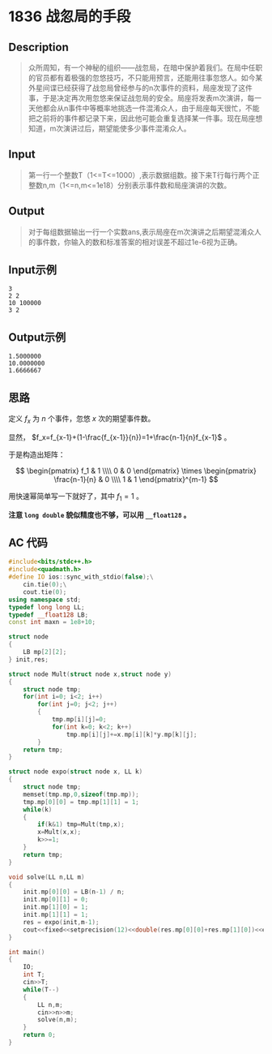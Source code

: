 # 1836 战忽局的手段

## **Description**

> 众所周知，有一个神秘的组织——战忽局，在暗中保护着我们。在局中任职的官员都有着极强的忽悠技巧，不只能用预言，还能用往事忽悠人。如今某外星间谍已经获得了战忽局曾经参与的n次事件的资料，局座发现了这件事，于是决定再次用忽悠来保证战忽局的安全。局座将发表m次演讲，每一天他都会从n事件中等概率地挑选一件混淆众人，由于局座每天很忙，不能把之前将的事件都记录下来，因此他可能会重复选择某一件事。现在局座想知道，m次演讲过后，期望能使多少事件混淆众人。



## **Input**

> 第一行一个整数T（1<=T<=1000）,表示数据组数。接下来T行每行两个正整数n,m（1<=n,m<=1e18）分别表示事件数和局座演讲的次数。



## **Output**

> 对于每组数据输出一行一个实数ans,表示局座在m次演讲之后期望混淆众人的事件数，你输入的数和标准答案的相对误差不超过1e-6视为正确。



## **Input示例**

    3
    2 2
    10 100000
    3 2



## **Output示例**

    1.5000000
    10.0000000
    1.6666667



## **思路**

定义 $f_x$ 为 $n$ 个事件，忽悠 $x$ 次的期望事件数。

显然， $f_x=f_{x-1}+(1-\frac{f_{x-1}}{n})=1+\frac{n-1}{n}f_{x-1}$ 。

于是构造出矩阵：

$$
\begin{pmatrix} f_1 & 1 \\\\ 0 & 0 \end{pmatrix} \times \begin{pmatrix} \frac{n-1}{n} & 0 \\\\ 1 & 1 \end{pmatrix}^{m-1}
$$

用快速幂简单写一下就好了，其中 $f_1=1$ 。

**注意 `long double` 貌似精度也不够，可以用 `__float128` 。**



## **AC 代码**

```cpp
#include<bits/stdc++.h>
#include<quadmath.h>
#define IO ios::sync_with_stdio(false);\
    cin.tie(0);\
    cout.tie(0);
using namespace std;
typedef long long LL;
typedef __float128 LB;
const int maxn = 1e8+10;

struct node
{
    LB mp[2][2];
} init,res;

struct node Mult(struct node x,struct node y)
{
    struct node tmp;
    for(int i=0; i<2; i++)
        for(int j=0; j<2; j++)
        {
            tmp.mp[i][j]=0;
            for(int k=0; k<2; k++)
                tmp.mp[i][j]+=x.mp[i][k]*y.mp[k][j];
        }
    return tmp;
}

struct node expo(struct node x, LL k)
{
    struct node tmp;
    memset(tmp.mp,0,sizeof(tmp.mp));
    tmp.mp[0][0] = tmp.mp[1][1] = 1;
    while(k)
    {
        if(k&1) tmp=Mult(tmp,x);
        x=Mult(x,x);
        k>>=1;
    }
    return tmp;
}

void solve(LL n,LL m)
{
    init.mp[0][0] = LB(n-1) / n;
    init.mp[0][1] = 0;
    init.mp[1][0] = 1;
    init.mp[1][1] = 1;
    res = expo(init,m-1);
    cout<<fixed<<setprecision(12)<<double(res.mp[0][0]+res.mp[1][0])<<endl;
}

int main()
{
    IO;
    int T;
    cin>>T;
    while(T--)
    {
        LL n,m;
        cin>>n>>m;
        solve(n,m);
    }
    return 0;
}
```

